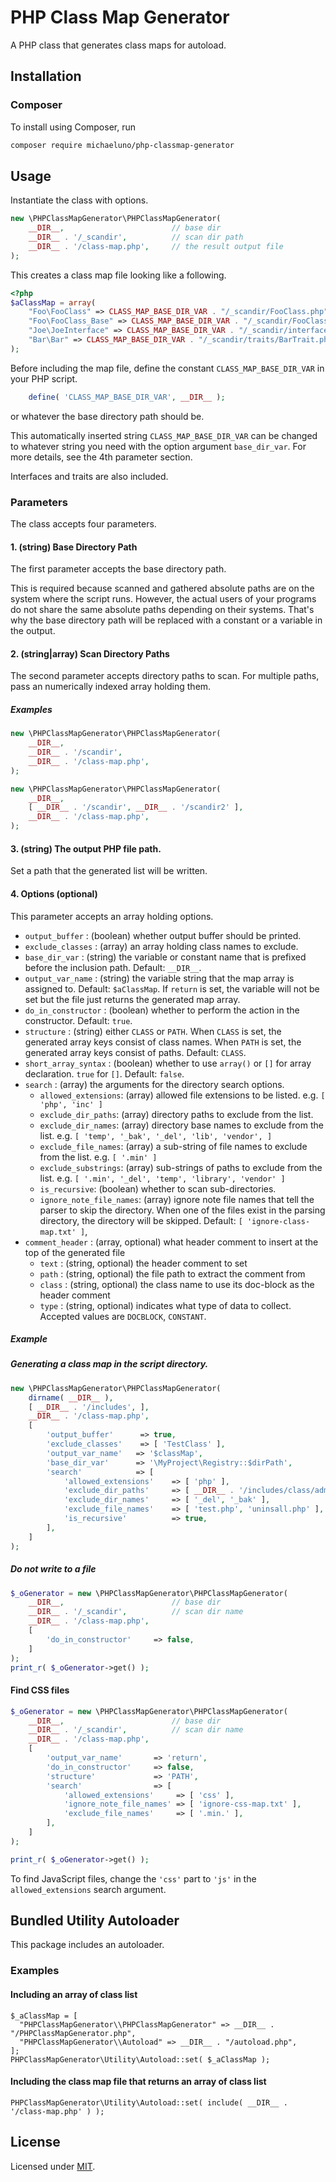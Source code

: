 # PHP Class Map Generator
A PHP class that generates class maps for autoload.

## Installation
### Composer
To install using Composer, run 

```bash
composer require michaeluno/php-classmap-generator
```

## Usage
Instantiate the class with options.

```php
new \PHPClassMapGenerator\PHPClassMapGenerator(
    __DIR__,                        // base dir
    __DIR__ . '/_scandir',          // scan dir path
    __DIR__ . '/class-map.php',     // the result output file
);
```

This creates a class map file looking like a following.
```php
<?php 
$aClassMap = array( 
    "Foo\FooClass" => CLASS_MAP_BASE_DIR_VAR . "/_scandir/FooClass.php", 
    "Foo\FooClass_Base" => CLASS_MAP_BASE_DIR_VAR . "/_scandir/FooClass_Base.php", 
    "Joe\JoeInterface" => CLASS_MAP_BASE_DIR_VAR . "/_scandir/interfaces/JoeInterface.php", 
    "Bar\Bar" => CLASS_MAP_BASE_DIR_VAR . "/_scandir/traits/BarTrait.php", 
);
```

Before including the map file, define the constant `CLASS_MAP_BASE_DIR_VAR` in your PHP script. 

```php
    define( 'CLASS_MAP_BASE_DIR_VAR', __DIR__ );
``` 
or whatever the base directory path should be.

This automatically inserted string `CLASS_MAP_BASE_DIR_VAR` can be changed to whatever string you need with the option argument `base_dir_var`. For more details, see the 4th parameter section. 

Interfaces and traits are also included.

### Parameters
The class accepts four parameters.

#### 1. (string) Base Directory Path
The first parameter accepts the base directory path. 

This is required because scanned and gathered absolute paths are on the system where the script runs. However, the actual users of your programs do not share the same absolute paths depending on their systems. That's why the base directory path will be replaced with a constant or a variable in the output.    

#### 2. (string|array) Scan Directory Paths
The second parameter accepts directory paths to scan. For multiple paths, pass an numerically indexed array holding them.

##### Examples
```php
new \PHPClassMapGenerator\PHPClassMapGenerator(
    __DIR__,                        
    __DIR__ . '/scandir',         
    __DIR__ . '/class-map.php',     
);
```

```php
new \PHPClassMapGenerator\PHPClassMapGenerator(
    __DIR__,                        
    [ __DIR__ . '/scandir', __DIR__ . '/scandir2' ],         
    __DIR__ . '/class-map.php',     
);
```

#### 3. (string) The output PHP file path.
Set a path that the generated list will be written.

#### 4. Options (optional)
This parameter accepts an array holding options.

 - `output_buffer`		: (boolean)	whether output buffer should be printed.     
 - `exclude_classes` 	: (array)   an array holding class names to exclude.
 - `base_dir_var`		: (string)	the variable or constant name that is prefixed before the inclusion path. Default: `__DIR__`.
 - `output_var_name`	: (string)  the variable string that the map array is assigned to. Default: `$aClassMap`. If `return` is set, the variable will not be set but the file just returns the generated map array. 
 - `do_in_constructor`  : (boolean) whether to perform the action in the constructor. Default: `true`.
 - `structure`          : (string) either `CLASS` or `PATH`. When `CLASS` is set, the generated array keys consist of class names. When `PATH` is set, the generated array keys consist of paths. Default: `CLASS`.
 - `short_array_syntax` : (boolean) whether to use `array()` or `[]` for array declaration. `true` for `[]`. Default: `false`.
 - `search`				: (array)	the arguments for the directory search options.
    - `allowed_extensions`: (array) allowed file extensions to be listed. e.g. `[ 'php', 'inc' ]` 
    - `exclude_dir_paths`: (array) directory paths to exclude from the list.  
    - `exclude_dir_names`: (array) directory base names to exclude from the list. e.g. `[ 'temp', '_bak', '_del', 'lib', 'vendor', ]` 
    - `exclude_file_names`: (array) a sub-string of file names to exclude from the list. e.g. `[ '.min' ]` 
    - `exclude_substrings`: (array) sub-strings of paths to exclude from the list. e.g. `[ '.min', '_del', 'temp', 'library', 'vendor' ]`
    - `is_recursive`: (boolean) whether to scan sub-directories.
    - `ignore_note_file_names`: (array) ignore note file names that tell the parser to skip the directory. When one of the files exist in the parsing directory, the directory will be skipped. Default: `[ 'ignore-class-map.txt' ]`,   
 - `comment_header`  : (array, optional)   what header comment to insert at the top of the generated file
    - `text`  : (string, optional) the header comment to set    
    - `path`  : (string, optional) the file path to extract the comment from
    - `class` : (string, optional) the class name to use its doc-block as the header comment
    - `type`  : (string, optional) indicates what type of data to collect. Accepted values are `DOCBLOCK`, `CONSTANT`. 
##### Example

##### Generating a class map in the script directory.     
```php
new \PHPClassMapGenerator\PHPClassMapGenerator(
    dirname( __DIR__ ),
    [ __DIR__ . '/includes', ],
    __DIR__ . '/class-map.php', 
    [       
        'output_buffer'      => true,
        'exclude_classes'    => [ 'TestClass' ],        
        'output_var_name'   => '$classMap',
        'base_dir_var'      => '\MyProject\Registry::$dirPath',
        'search'            => [
            'allowed_extensions'    => [ 'php' ],
            'exclude_dir_paths'     => [ __DIR__ . '/includes/class/admin' ],
            'exclude_dir_names'     => [ '_del', '_bak' ],
            'exclude_file_names'    => [ 'test.php', 'uninsall.php' ],
            'is_recursive'          => true,
        ],
    ]
);
``` 

##### Do not write to a file
```php
$_oGenerator = new \PHPClassMapGenerator\PHPClassMapGenerator(
    __DIR__,                        // base dir
    __DIR__ . '/_scandir',          // scan dir name
    __DIR__ . '/class-map.php',
    [
        'do_in_constructor'     => false,
    ]
);
print_r( $_oGenerator->get() );
``` 

#### Find CSS files
```php
$_oGenerator = new \PHPClassMapGenerator\PHPClassMapGenerator(
    __DIR__,                        // base dir
    __DIR__ . '/_scandir',          // scan dir name
    __DIR__ . '/class-map.php',
    [
        'output_var_name'		=> 'return',
        'do_in_constructor'     => false,
        'structure'             => 'PATH',
        'search'                => [
            'allowed_extensions'     => [ 'css' ],
            'ignore_note_file_names' => [ 'ignore-css-map.txt' ],
            'exclude_file_names'     => [ '.min.' ],
        ],
    ]
);

print_r( $_oGenerator->get() );
```
To find JavaScript files, change the `'css'` part to `'js'` in the `allowed_extensions` search argument.
 
## Bundled Utility Autoloader
This package includes an autoloader.

### Examples
#### Including an array of class list
```
$_aClassMap = [
  "PHPClassMapGenerator\\PHPClassMapGenerator" => __DIR__ . "/PHPClassMapGenerator.php",
  "PHPClassMapGenerator\\Autoload" => __DIR__ . "/autoload.php",
];
PHPClassMapGenerator\Utility\Autoload::set( $_aClassMap );
```

#### Including the class map file that returns an array of class list
```
PHPClassMapGenerator\Utility\Autoload::set( include( __DIR__ . '/class-map.php' ) );
```

 ## License
 Licensed under [MIT](./LICENSE).